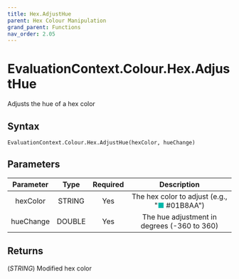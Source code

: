 ```yaml
---
title: Hex.AdjustHue
parent: Hex Colour Manipulation
grand_parent: Functions
nav_order: 2.05
---
```


# EvaluationContext.Colour.Hex.AdjustHue

Adjusts the hue of a hex color

## Syntax

```dax
EvaluationContext.Colour.Hex.AdjustHue(hexColor, hueChange)
```

## Parameters

| Parameter | Type | Required | Description |
|:---:|:---:|:---:|:---:|
| hexColor | STRING | Yes | The hex color to adjust (e.g., "<span style="color: #01B8AA">■</span> #01B8AA") |
| hueChange | DOUBLE | Yes | The hue adjustment in degrees (-360 to 360) |

## Returns

(*STRING*) Modified hex color